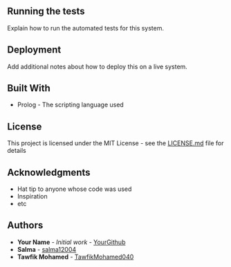 
## Running the tests

Explain how to run the automated tests for this system.

## Deployment

Add additional notes about how to deploy this on a live system.

## Built With

* Prolog - The scripting language used

## License

This project is licensed under the MIT License - see the [LICENSE.md](LICENSE.md) file for details

## Acknowledgments

* Hat tip to anyone whose code was used
* Inspiration
* etc

## Authors

* **Your Name** - *Initial work* - [YourGithub](https://github.com/yourgithub)
* **Salma** - [salma12004](https://github.com/salma12004)
* **Tawfik Mohamed** - [TawfikMohamed040](https://github.com/TawfikMohamed040)
